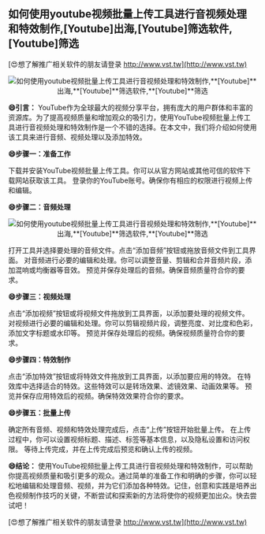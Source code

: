 ## **如何使用youtube视频批量上传工具进行音视频处理和特效制作,**[Youtube]**出海,**[Youtube]**筛选软件,**[Youtube]**筛选**

[😍想了解推广相关软件的朋友请登录 http://www.vst.tw](http://www.vst.tw)

 <center><img src="https://vst.tw/MP4/tuiguang/png/1.png" alt="如何使用youtube视频批量上传工具进行音视频处理和特效制作,**[Youtube]**出海,**[Youtube]**筛选软件,**[Youtube]**筛选"></center>

**😄引言：**
YouTube作为全球最大的视频分享平台，拥有庞大的用户群体和丰富的资源库。为了提高视频质量和增加观众的吸引力，使用YouTube视频批量上传工具进行音视频处理和特效制作是一个不错的选择。在本文中，我们将介绍如何使用该工具来进行音频、视频处理以及添加特效。

**😄步骤一：准备工作**

下载并安装YouTube视频批量上传工具。你可以从官方网站或其他可信的软件下载网站获取该工具。
登录你的YouTube账号。确保你有相应的权限进行视频上传和编辑。

**😄步骤二：音频处理**

 <center><img src="https://vst.tw/MP4/tuiguang/png/1.png" alt="如何使用youtube视频批量上传工具进行音视频处理和特效制作,**[Youtube]**出海,**[Youtube]**筛选软件,**[Youtube]**筛选"></center>

打开工具并选择要处理的音频文件。点击“添加音频”按钮或拖放音频文件到工具界面。
对音频进行必要的编辑和处理。你可以调整音量、剪辑和合并音频片段，添加混响或均衡器等音效。
预览并保存处理后的音频。确保音频质量符合你的要求。

**😄步骤三：视频处理**

点击“添加视频”按钮或将视频文件拖放到工具界面，以添加要处理的视频文件。
对视频进行必要的编辑和处理。你可以剪辑视频片段，调整亮度、对比度和色彩，添加文字标题或水印等。
预览并保存处理后的视频。确保视频质量符合你的要求。

**😄步骤四：特效制作**

点击“添加特效”按钮或将特效文件拖放到工具界面，以添加要应用的特效。
在特效库中选择适合的特效。这些特效可以是转场效果、滤镜效果、动画效果等。
预览并保存应用特效后的视频。确保特效效果符合你的要求。

**😄步骤五：批量上传**

确定所有音频、视频和特效处理完成后，点击“上传”按钮开始批量上传。
在上传过程中，你可以设置视频标题、描述、标签等基本信息，以及隐私设置和访问权限。
等待上传完成，并在上传完成后预览和确认上传的视频。

**😄结论：**
使用YouTube视频批量上传工具进行音视频处理和特效制作，可以帮助你提高视频质量和吸引更多的观众。通过简单的准备工作和明确的步骤，你可以轻松地编辑和处理音频、视频，并为它们添加各种特效。记住，创意和实践是培养出色视频制作技巧的关键，不断尝试和探索新的方法将使你的视频更加出众。快去尝试吧！

[😍想了解推广相关软件的朋友请登录 http://www.vst.tw](http://www.vst.tw)



